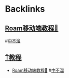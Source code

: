 
# Backlinks
## [Roam移动端教程🏃](Roam移动端教程🏃.md)

#[中不溜](中不溜.md)

## [⍡教程](⍡教程.md)
- [Roam移动端教程🏃](Roam移动端教程🏃.md) #[中不溜](中不溜.md)

